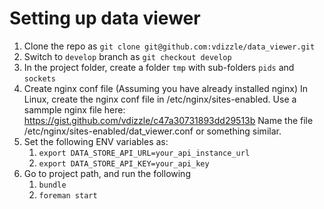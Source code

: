 # Setting up data viewer

1. Clone the repo as `git clone git@github.com:vdizzle/data_viewer.git`
2. Switch to `develop` branch as `git checkout develop`
2. In the project folder, create a folder `tmp` with sub-folders `pids` and `sockets`
3. Create nginx conf file (Assuming you have already installed nginx)
    In Linux, create the nginx conf file in /etc/nginx/sites-enabled.
    Use a sammple nginx file here: https://gist.github.com/vdizzle/c47a30731893dd29513b
    Name the file /etc/nginx/sites-enabled/dat_viewer.conf or something similar.
4. Set the following ENV variables as:
    1. `export DATA_STORE_API_URL=your_api_instance_url`
    2. `export DATA_STORE_API_KEY=your_api_key`
4. Go to project path, and run the following
    1. `bundle`
    2. `foreman start`

    

